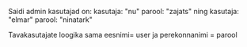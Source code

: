 Saidi admin kasutajad on: 
  kasutaja: "nu"
  parool: "zajats"
ning
  kasutaja: "elmar"
  parool: "ninatark"

Tavakasutajate loogika sama eesnimi= user ja perekonnanimi = parool

